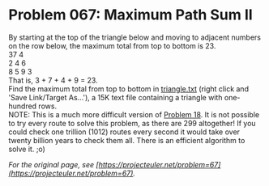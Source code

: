 # Problem 067: Maximum Path Sum II
  
By starting at the top of the triangle below and moving to adjacent numbers on the row below, the maximum total from top to bottom is 23.  
37 4  
2 4 6  
8 5 9 3  
That is, 3 + 7 + 4 + 9 = 23.  
Find the maximum total from top to bottom in [triangle.txt](./triangle.txt) (right click and 'Save Link/Target As...'), a 15K text file containing a triangle with one-hundred rows.  
NOTE: This is a much more difficult version of [Problem 18](https://projecteuler.net/problem=18). It is not possible to try every route to solve this problem, as there are 299 altogether! If you could check one trillion (1012) routes every second it would take over twenty billion years to check them all. There is an efficient algorithm to solve it. ;o)  

*For the original page, see [https://projecteuler.net/problem=67](https://projecteuler.net/problem=67).*
